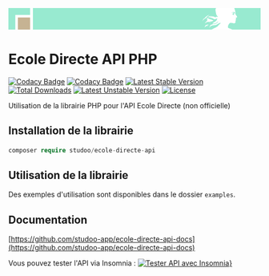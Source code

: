 ![separe](https://github.com/studoo-app/.github/blob/main/profile/studoo-banner-logo.png)
# Ecole Directe API PHP

[![Codacy Badge](https://app.codacy.com/project/badge/Grade/6cfa6012130e40b085d49f0f5ec65758)](https://www.codacy.com/gh/studoo-app/ecole-directe-api/dashboard?utm_source=github.com&amp;utm_medium=referral&amp;utm_content=studoo-app/ecole-directe-api&amp;utm_campaign=Badge_Grade) [![Codacy Badge](https://app.codacy.com/project/badge/Coverage/6cfa6012130e40b085d49f0f5ec65758)](https://app.codacy.com/gh/studoo-app/ecole-directe-api/dashboard?utm_source=gh&utm_medium=referral&utm_content=&utm_campaign=Badge_coverage) [![Latest Stable Version](https://poser.pugx.org/studoo/ecole-directe-api/v)](//packagist.org/packages/studoo/ecole-directe-api) [![Total Downloads](https://poser.pugx.org/studoo/ecole-directe-api/downloads)](//packagist.org/packages/studoo/ecole-directe-api) [![Latest Unstable Version](https://poser.pugx.org/studoo/ecole-directe-api/v/unstable)](//packagist.org/packages/studoo/ecole-directe-api) [![License](https://poser.pugx.org/studoo/ecole-directe-api/license)](//packagist.org/packages/studoo/ecole-directe-api)

Utilisation de la librairie PHP pour l'API Ecole Directe (non officielle)

## Installation de la librairie

```php
composer require studoo/ecole-directe-api
```

## Utilisation de la librairie

Des exemples d'utilisation sont disponibles dans le dossier `examples`.

## Documentation

[https://github.com/studoo-app/ecole-directe-api-docs](https://github.com/studoo-app/ecole-directe-api-docs)

Vous pouvez tester l'API via Insomnia : 
[![Tester API avec Insomnia}](https://insomnia.rest/images/run.svg)](https://insomnia.rest/run/?label=Ecole%20Directe%20API&uri=https%3A%2F%2Fraw.githubusercontent.com%2Fstudoo-app%2Fapi-ecole-directe%2Fmain%2FInsomnia.json)
